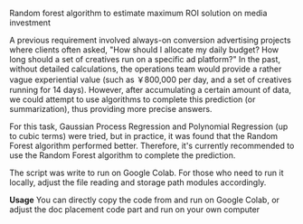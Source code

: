 Random forest algorithm to estimate maximum ROI solution on media investment

A previous requirement involved always-on conversion advertising projects where clients often asked, "How should I allocate my daily budget? How long should a set of creatives run on a specific ad platform?" In the past, without detailed calculations, the operations team would provide a rather vague experiential value (such as ￥800,000 per day, and a set of creatives running for 14 days). However, after accumulating a certain amount of data, we could attempt to use algorithms to complete this prediction (or summarization), thus providing more precise answers.

For this task, Gaussian Process Regression and Polynomial Regression (up to cubic terms) were tried, but in practice, it was found that the Random Forest algorithm performed better. Therefore, it's currently recommended to use the Random Forest algorithm to complete the prediction.

The script was write to run on Google Colab. For those who need to run it locally, adjust the file reading and storage path modules accordingly.

**Usage** 
You can directly copy the code from and run on Google Colab, or adjust the doc placement code part and run on your own computer
